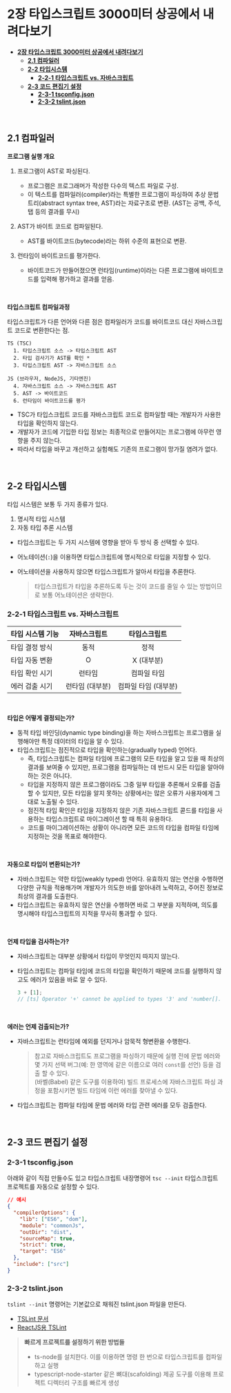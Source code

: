# **2장 타입스크립트 3000미터 상공에서 내려다보기**

- [**2장 타입스크립트 3000미터 상공에서 내려다보기**](#2장-타입스크립트-3000미터-상공에서-내려다보기)
  - [**2.1 컴파일러**](#21-컴파일러)
  - [**2-2 타입시스템**](#2-2-타입시스템)
    - [**2-2-1 타입스크립트 vs. 자바스크립트**](#2-2-1-타입스크립트-vs-자바스크립트)
  - [**2-3 코드 편집기 설정**](#2-3-코드-편집기-설정)
    - [**2-3-1 tsconfig.json**](#2-3-1-tsconfigjson)
    - [**2-3-2 tslint.json**](#2-3-2-tslintjson)

<br>

## **2.1 컴파일러**

**프로그램 실행 개요**

1. 프로그램이 AST로 파싱된다.

   - 프로그램은 프로그래머가 작성한 다수의 텍스트 파일로 구성.
   - 이 텍스트를 컴파일러(compiler)라는 특별한 프로그램이 파싱하여 추상 문법 트리(abstract syntax tree, AST)라는 자료구조로 변환. (AST는 공백, 주석, 탭 등의 결과를 무시)

2. AST가 바이트 코드로 컴파일된다.

   - AST를 바이트코드(bytecode)라는 하위 수준의 표현으로 변환.

3. 런타임이 바이트코드를 평가한다.
   - 바이트코드가 만들어졌으면 런타임(runtime)이라는 다른 프로그램에 바이트코드를 입력해 평가하고 결과를 얻음.

<br>

**타입스크립트 컴파일과정**

타입스크립트가 다른 언어와 다른 점은 컴파일러가 코드를 바이트코드 대신 자바스크립트 코드로 변환한다는 점.

```
TS (TSC)
  1. 타입스크립트 소스 -> 타입스크립트 AST
  2. 타입 검사기가 AST를 확인 *
  3. 타입스크립트 AST -> 자바스크립트 소스

JS (브라우저, NodeJS, 기타엔진)
  4. 자바스크립트 소스 -> 자바스크립트 AST
  5. AST -> 바이트코드
  6. 런타임이 바이트코드를 평가
```

- TSC가 타입스크립트 코드를 자바스크립트 코드로 컴파일할 때는 개발자가 사용한 타입을 확인하지 않는다.
- 개발자가 코드에 기입한 타입 정보는 최종적으로 만들어지는 프로그램에 아무런 영향을 주지 않는다.
- 따라서 타입을 바꾸고 개선하고 실험해도 기존의 프로그램이 망가질 염려가 없다.

<br>

## **2-2 타입시스템**

타입 시스템은 보통 두 가지 종류가 있다.

1. 명시적 타입 시스템
2. 자동 타입 추론 시스템

- 타입스크립트는 두 가지 시스템에 영향을 받아 두 방식 중 선택할 수 있다.
- 어노테이션(`:`)을 이용하면 타입스크립트에 명시적으로 타입을 지정할 수 있다.
- 어노테이션을 사용하지 않으면 타입스크립트가 알아서 타입을 추론한다.

  > 타입스크립트가 타입을 추론하도록 두는 것이 코드를 줄일 수 있는 방법이므로 보통 어노테이션은 생략한다.

### **2-2-1 타입스크립트 vs. 자바스크립트**

| 타입 시스템 기능 |  자바스크립트   |     타입스크립트     |
| ---------------- | :-------------: | :------------------: |
| 타입 결정 방식   |      동적       |         정적         |
| 타입 자동 변환   |        O        |      X (대부분)      |
| 타입 확인 시기   |     런타임      |     컴파일 타임      |
| 에러 검출 시기   | 런타임 (대부분) | 컴파일 타임 (대부분) |

<br>

**타입은 어떻게 결정되는가?**

- 동적 타입 바인딩(dynamic type binding)을 하는 자바스크립트는 프로그램을 실행해야만 특정 데이터의 타입을 알 수 있다.
- 타입스크립트는 점진적으로 타입을 확인하는(gradually typed) 언어다.
  - 즉, 타입스크립트는 컴파일 타임에 프로그램의 모든 타입을 알고 있을 때 최상의 결과를 보여줄 수 있지만, 프로그램을 컴파일하는 데 반드시 모든 타입을 알아야 하는 것은 아니다.
  - 타입을 지정하지 않은 프로그램이라도 그중 일부 타입을 추론해서 오류를 검출할 수 있지만, 모든 타입을 알지 못하는 상황에서는 많은 오류가 사용자에게 그대로 노출될 수 있다.
  - 점진적 타입 확인은 타입을 지정하지 않은 기존 자바스크립트 콛드를 타입을 사용하는 타입스크립트로 마이그레이션 할 때 특히 유용하다.
  - 코드를 마이그레이션하는 상황이 아니라면 모든 코드의 타입을 컴파일 타임에 지정하는 것을 목표로 해야한다.

<br>

**자동으로 타입이 변환되는가?**

- 자바스크립트는 약한 타입(weakly typed) 언어다. 유효하지 않는 연산을 수행하면 다양한 규칙을 적용해가며 개발자가 의도한 바를 알아내려 노력하고, 주어진 정보로 최상의 결과를 도출한다.
- 타입스크립트는 유효하지 않은 연산을 수행하면 바로 그 부분을 지적하며, 의도를 명시해야 타입스크립트의 지적을 무사히 통과할 수 있다.

<br>

**언제 타입을 검사하는가?**

- 자바스크립트는 대부분 상황에서 타입이 무엇인지 따지지 않는다.
- 타입스크립트는 컴파일 타임에 코드의 타입을 확인하기 때문에 코드를 실행하지 않고도 에러가 있음을 바로 알 수 있다.

  ```typescript
  3 + [1];
  // [ts] Operator '+' cannot be applied to types '3' and 'number[]. [2365]
  ```

<br>

**에러는 언제 검출되는가?**

- 자바스크립트는 런타임에 예외를 던지거나 암묵적 형변환을 수행한다.
  > 참고로 자바스크립트도 프로그램을 파싱하기 때문에 실행 전에 문법 에러와 몇 가지 선택 버그(예: 한 영역에 같은 이름으로 여러 `const`를 선언) 등을 검출 할 수 있다.  
  > (바벨(Babel) 같은 도구를 이용하여) 빌드 프로세스에 자바스크립트 파싱 과정을 포함시키면 빌드 타임에 이런 에러를 찾아낼 수 있다.
- 타입스크립트는 컴파일 타임에 문법 에러와 타입 관련 에러를 모두 검출한다.

<br>

## **2-3 코드 편집기 설정**

### **2-3-1 tsconfig.json**

아래와 같이 직접 만들수도 있고 타입스크립트 내장명령어 `tsc --init` 타입스크립트 프로젝트를 자동으로 설정할 수 있다.

```json
// 예시
{
  "compilerOptions": {
    "lib": ["ES6", "dom"],
    "module": "commonJs",
    "outDir": "dist",
    "sourceMap": true,
    "strict": true,
    "target": "ES6"
  },
  "include": ["src"]
}
```

### **2-3-2 tslint.json**

`tslint --init` 명령어는 기본값으로 채워진 tslint.json 파일을 만든다.

- [TSLint 문서](https://palantir.github.io/tslint/rules/)
- [ReactJS용 TSLint](https://www.npmjs.com/package/tslint-react/)

> **빠르게 프로젝트를 설정하기 위한 방법들**
>
> - ts-node를 설치한다. 이를 이용하면 명령 한 번으로 타입스크립트를 컴파일하고 실행
> - typescript-node-starter 같은 뼈대(scafolding) 제공 도구를 이용해 프로젝트 디렉터리 구조를 빠르게 생성
